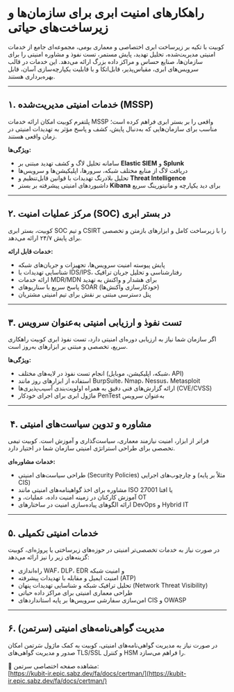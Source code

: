 # راهکارهای امنیت ابری برای سازمان‌ها و زیرساخت‌های حیاتی

کوبیت با تکیه بر زیرساخت ابری اختصاصی و معماری بومی، مجموعه‌ای جامع از خدمات امنیتی مدیریت‌شده، تحلیل تهدید، پایش مستمر، تست نفوذ و مشاوره امنیتی را برای سازمان‌ها، صنایع حساس و مراکز داده بزرگ ارائه می‌دهد. این خدمات در قالب سرویس‌های ابری، مقیاس‌پذیر، قابل‌اتکا و با قابلیت یکپارچه‌سازی آسان، قابل بهره‌برداری هستند.

---

## ۱. خدمات امنیتی مدیریت‌شده (MSSP) <a name="mssp"></a>

پلتفرم کوبیت امکان ارائه خدمات MSSP واقعی را بر بستر ابری فراهم کرده است؛ مناسب برای سازمان‌هایی که به‌دنبال پایش، کشف و پاسخ مؤثر به تهدیدات امنیتی در زمان واقعی هستند.

**ویژگی‌ها:**

- سامانه تحلیل لاگ و کشف تهدید مبتنی بر **Elastic SIEM** و **Splunk**
- دریافت لاگ از منابع مختلف شبکه، سرورها، اپلیکیشن‌ها و سرویس‌ها
- تحلیل بلادرنگ تهدیدات با قوانین قابل‌تنظیم و **Threat Intelligence**
- داشبوردهای امنیتی پیشرفته بر بستر **Kibana** برای دید یکپارچه و مانیتورینگ سریع

---

## ۲. مرکز عملیات امنیت (SOC) در بستر ابری <a name="soc"></a>

کوبیت، بستر ابری SOC و تیم CSIRT را با زیرساخت کامل و ابزارهای بازمتن و تخصصی برای پایش ۲۴/۷ ارائه می‌دهد.

**خدمات قابل ارائه:**

- پایش پیوسته امنیت سرویس‌ها، تجهیزات و جریان‌های شبکه
- شناسایی تهدیدات با IDS/IPS، رفتارشناسی و تحلیل جریان ترافیک
- ارائه خدمات MDR/MDN برای هشدار و واکنش به تهدید
- پاسخ سریع با سناریوهای SOAR (خودکارسازی واکنش‌ها)
- پنل دسترسی مبتنی بر نقش برای تیم امنیتی مشتریان

---

## ۳. تست نفوذ و ارزیابی امنیتی به‌عنوان سرویس <a name="pentest"></a>

اگر سازمان شما نیاز به ارزیابی دوره‌ای امنیتی دارد، تست نفوذ ابری کوبیت راهکاری سریع، تخصصی و مبتنی بر ابزارهای به‌روز است.

**ویژگی‌ها:**

- انجام تست نفوذ در لایه‌های مختلف (شبکه، اپلیکیشن، موبایل، API)
- استفاده از ابزارهای روز مانند BurpSuite، Nmap، Nessus، Metasploit
- ارائه گزارش‌های فنی دقیق به همراه اولویت‌بندی آسیب‌پذیری‌ها (CVE/CVSS)
- ماژول ابری برای اجرای خودکار PenTest به‌عنوان سرویس

---

## ️ ۴. مشاوره و تدوین سیاست‌های امنیتی <a name="consulting"></a>

فراتر از ابزار، امنیت نیازمند معماری، سیاست‌گذاری و آموزش است. کوبیت تیمی تخصصی برای طراحی استراتژی امنیتی سازمان شما در اختیار دارد.

**خدمات مشاوره‌ای:**

- طراحی سیاست‌های امنیتی (Security Policies) و چارچوب‌های اجرایی (مثلاً بر پایه CIS)
- مشاوره برای اخذ گواهینامه‌های امنیتی مانند ISO 27001 یا افتا
- آموزش کارکنان در زمینه امنیت داده، عملیات، و OT
- ارائه الگوهای پیاده‌سازی امنیت در ساختارهای DevOps و Hybrid IT

---

## ۵. خدمات امنیتی تکمیلی <a name="extra-security"></a>

در صورت نیاز به خدمات تخصصی‌تر امنیتی در حوزه‌های زیرساختی یا پروژه‌ای، کوبیت گزینه‌های زیر را نیز ارائه می‌دهد:

- راه‌اندازی WAF، DLP، EDR و امنیت شبکه
- امنیت ایمیل و مقابله با تهدیدات پیشرفته (ATP)
- تحلیل ترافیک شبکه و شناسایی تهدیدات پنهان (Network Threat Visibility)
- طراحی معماری امنیتی برای مراکز داده حیاتی
- امن‌سازی سفارشی سرویس‌ها بر پایه استانداردهای CIS و OWASP

---

## ۶. مدیریت گواهی‌نامه‌های امنیتی (سرتمن)

در صورت نیاز به مدیریت گواهی‌نامه‌های امنیتی، کوبیت به کمک ماژول سَرتمن امکان صدور و مدیریت گواهی‌های TLS/SSL و کنترل HSM را فراهم می‌سازد.

🔗 مشاهده صفحه اختصاصی سرتمن:  
[https://kubit-ir.epic.sabz.dev/fa/docs/certman/](https://kubit-ir.epic.sabz.dev/fa/docs/certman/)
